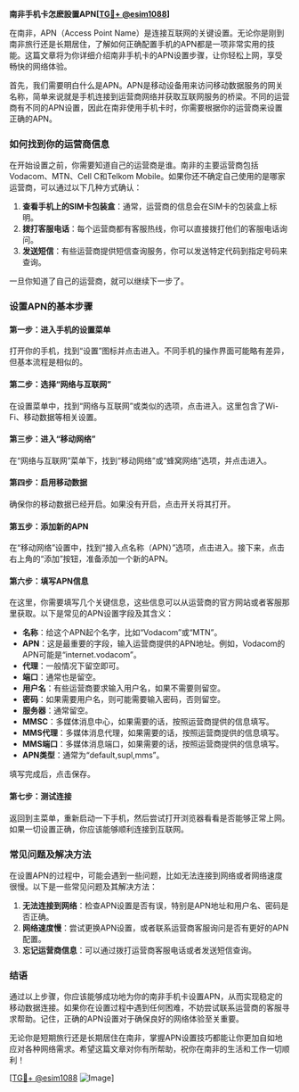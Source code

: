 **南非手机卡怎麽設置APN[[TG💪+ @esim1088](https://t.me/s/esim1088)]**

在南非，APN（Access Point Name）是连接互联网的关键设置。无论你是刚到南非旅行还是长期居住，了解如何正确配置手机的APN都是一项非常实用的技能。这篇文章将为你详细介绍南非手机卡的APN设置步骤，让你轻松上网，享受畅快的网络体验。

首先，我们需要明白什么是APN。APN是移动设备用来访问移动数据服务的网关名称，简单来说就是手机连接到运营商网络并获取互联网服务的桥梁。不同的运营商有不同的APN设置，因此在南非使用手机卡时，你需要根据你的运营商来设置正确的APN。

### 如何找到你的运营商信息

在开始设置之前，你需要知道自己的运营商是谁。南非的主要运营商包括Vodacom、MTN、Cell C和Telkom Mobile。如果你还不确定自己使用的是哪家运营商，可以通过以下几种方式确认：

1. **查看手机上的SIM卡包装盒**：通常，运营商的信息会在SIM卡的包装盒上标明。
2. **拨打客服电话**：每个运营商都有客服热线，你可以直接拨打他们的客服电话询问。
3. **发送短信**：有些运营商提供短信查询服务，你可以发送特定代码到指定号码来查询。

一旦你知道了自己的运营商，就可以继续下一步了。

### 设置APN的基本步骤

#### 第一步：进入手机的设置菜单

打开你的手机，找到“设置”图标并点击进入。不同手机的操作界面可能略有差异，但基本流程是相似的。

#### 第二步：选择“网络与互联网”

在设置菜单中，找到“网络与互联网”或类似的选项，点击进入。这里包含了Wi-Fi、移动数据等相关设置。

#### 第三步：进入“移动网络”

在“网络与互联网”菜单下，找到“移动网络”或“蜂窝网络”选项，并点击进入。

#### 第四步：启用移动数据

确保你的移动数据已经开启。如果没有开启，点击开关将其打开。

#### 第五步：添加新的APN

在“移动网络”设置中，找到“接入点名称（APN）”选项，点击进入。接下来，点击右上角的“添加”按钮，准备添加一个新的APN。

#### 第六步：填写APN信息

在这里，你需要填写几个关键信息，这些信息可以从运营商的官方网站或者客服那里获取。以下是常见的APN设置字段及其含义：

- **名称**：给这个APN起个名字，比如“Vodacom”或“MTN”。
- **APN**：这是最重要的字段，输入运营商提供的APN地址。例如，Vodacom的APN可能是“internet.vodacom”。
- **代理**：一般情况下留空即可。
- **端口**：通常也是留空。
- **用户名**：有些运营商要求输入用户名，如果不需要则留空。
- **密码**：如果需要用户名，则可能需要输入密码，否则留空。
- **服务器**：通常留空。
- **MMSC**：多媒体消息中心，如果需要的话，按照运营商提供的信息填写。
- **MMS代理**：多媒体消息代理，如果需要的话，按照运营商提供的信息填写。
- **MMS端口**：多媒体消息端口，如果需要的话，按照运营商提供的信息填写。
- **APN类型**：通常为“default,supl,mms”。

填写完成后，点击保存。

#### 第七步：测试连接

返回到主菜单，重新启动一下手机，然后尝试打开浏览器看看是否能够正常上网。如果一切设置正确，你应该能够顺利连接到互联网。

### 常见问题及解决方法

在设置APN的过程中，可能会遇到一些问题，比如无法连接到网络或者网络速度很慢。以下是一些常见问题及其解决方法：

1. **无法连接到网络**：检查APN设置是否有误，特别是APN地址和用户名、密码是否正确。
2. **网络速度慢**：尝试更换APN设置，或者联系运营商客服询问是否有更好的APN配置。
3. **忘记运营商信息**：可以通过拨打运营商客服电话或者发送短信查询。

### 结语

通过以上步骤，你应该能够成功地为你的南非手机卡设置APN，从而实现稳定的移动数据连接。如果你在设置过程中遇到任何困难，不妨尝试联系运营商的客服寻求帮助。记住，正确的APN设置对于确保良好的网络体验至关重要。

无论你是短期旅行还是长期居住在南非，掌握APN设置技巧都能让你更加自如地应对各种网络需求。希望这篇文章对你有所帮助，祝你在南非的生活和工作一切顺利！

[[TG💪+ @esim1088](https://t.me/s/esim1088) ![Image](https://i.postimg.cc/4NQfJmqS/Snipaste-2025-05-13-00-14-12.png)]